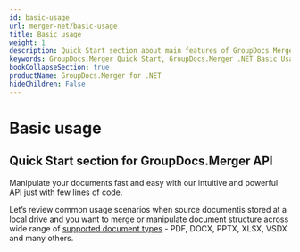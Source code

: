 ```yaml
---
id: basic-usage
url: merger-net/basic-usage
title: Basic usage
weight: 1
description: Quick Start section about main features of GroupDocs.Merger API, describes how to merge PDF, Word, Excel, PowerPoint documents with just couple lines of code.
keywords: GroupDocs.Merger Quick Start, GroupDocs.Merger .NET Basic Usage, GroupDocs.Merger Quick Start C#, GroupDocs.Merger Get Started
bookCollapseSection: true
productName: GroupDocs.Merger for .NET
hideChildren: False
---
```


# Basic usage


## Quick Start section for GroupDocs.Merger API

Manipulate your documents fast and easy with our intuitive and powerful API just with few lines of code.

Let’s review common usage scenarios when source documentis stored at a local drive and you want to merge or manipulate document structure across wide range of [supported document types](https://docs.groupdocs.com/display/mergernet/Supported+Document+Types) - PDF, DOCX, PPTX, XLSX, VSDX and many others.

  

